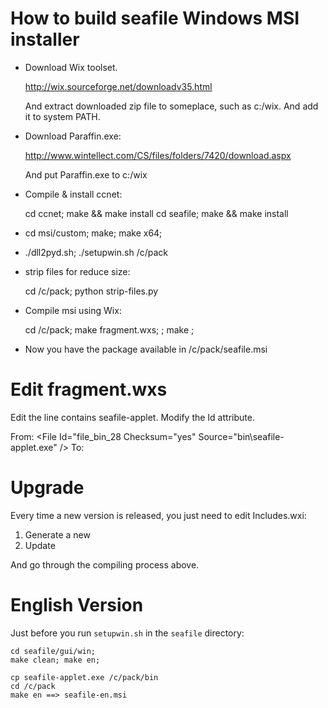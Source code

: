 How to build seafile Windows MSI installer
===========

* Download Wix toolset.

    http://wix.sourceforge.net/downloadv35.html

  And extract downloaded zip file to someplace, such as c:/wix. And add it to system PATH.

* Download Paraffin.exe:

    http://www.wintellect.com/CS/files/folders/7420/download.aspx

  And put Paraffin.exe to c:/wix
  
* Compile & install ccnet:

    cd ccnet; make && make install
    cd seafile; make && make install

* cd msi/custom; make; make x64;

* ./dll2pyd.sh; ./setupwin.sh /c/pack

* strip files for reduce size:

    cd /c/pack; python strip-files.py

* Compile msi using Wix:

    cd /c/pack; make fragment.wxs; <Edit fragment.wxs> ; make ;

* Now you have the package available in /c/pack/seafile.msi

Edit fragment.wxs
=======

Edit the line contains seafile-applet. Modify the Id attribute.

From:
    <File Id="file_bin_28 Checksum="yes" Source="bin\seafile-applet.exe" />
To:
    <File Id="seafileapplet.exe" Checksum="yes" Source="bin\seafile-applet.exe" />


Upgrade
=========

Every time a new version is released, you just need to edit Includes.wxi:
1) Generate a new <ProductGuid>
2) Update <CurrentSeafileVersion>

And go through the compiling process above.


English Version
=========

Just before you run `setupwin.sh` in the `seafile` directory:

    cd seafile/gui/win;
    make clean; make en;

    cp seafile-applet.exe /c/pack/bin
    cd /c/pack
    make en ==> seafile-en.msi
    
